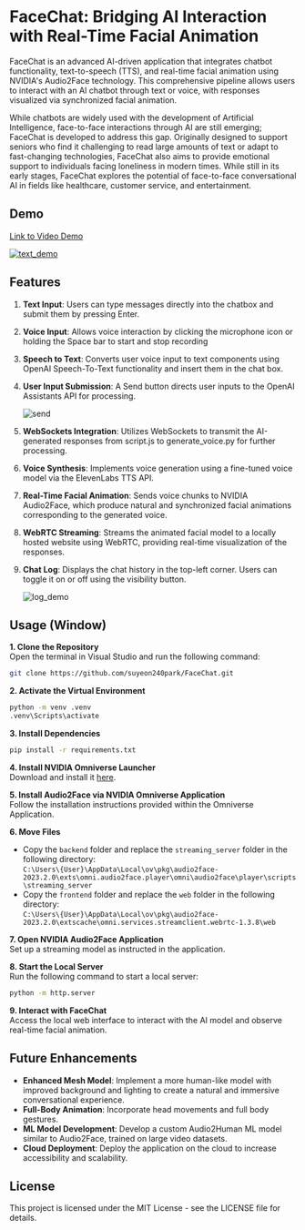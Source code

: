 # FaceChat: Bridging AI Interaction with Real-Time Facial Animation
FaceChat is an advanced AI-driven application that integrates chatbot functionality, text-to-speech (TTS), and real-time facial animation using NVIDIA's Audio2Face technology. This comprehensive pipeline allows users to interact with an AI chatbot through text or voice, with responses visualized via synchronized facial animation.

While chatbots are widely used with the development of Artificial Intelligence, face-to-face interactions through AI are still emerging; FaceChat is developed to address this gap. Originally designed to support seniors who find it challenging to read large amounts of text or adapt to fast-changing technologies, FaceChat also aims to provide emotional support to individuals facing loneliness in modern times. While still in its early stages, FaceChat explores the potential of face-to-face conversational AI in fields like healthcare, customer service, and entertainment.

## Demo
[Link to Video Demo](https://www.youtube.com/watch?v=jsKBskNUAYM)

[![text_demo](https://github.com/user-attachments/assets/39155820-a99e-44c1-89a7-0098ed3260a1)](https://www.youtube.com/watch?v=jsKBskNUAYM)

## Features
1. **Text Input**: Users can type messages directly into the chatbox and submit them by pressing Enter.

2. **Voice Input**: Allows voice interaction by clicking the microphone icon or holding the Space bar to start and stop recording


3. **Speech to Text**: Converts user voice input to text components using OpenAI Speech-To-Text functionality and insert them in the chat box.


4. **User Input Submission**: A Send button directs user inputs to the OpenAI Assistants API for processing.

    ![send](https://github.com/user-attachments/assets/5e81d4ce-a30e-4f65-a6f6-6672dee42c53)


5. **WebSockets Integration**: Utilizes WebSockets to transmit the AI-generated responses from script.js to generate_voice.py for further processing.

6. **Voice Synthesis**: Implements voice generation using a fine-tuned voice model via the ElevenLabs TTS API.

7. **Real-Time Facial Animation**: Sends voice chunks to NVIDIA Audio2Face, which produce natural and synchronized facial animations corresponding to the generated voice.

8. **WebRTC Streaming**: Streams the animated facial model to a locally hosted website using WebRTC, providing real-time visualization of the responses.

9. **Chat Log**: Displays the chat history in the top-left corner. Users can toggle it on or off using the visibility button.

    ![log_demo](https://github.com/user-attachments/assets/15e41699-f049-4181-9306-e4c69fc44264)


## Usage (Window)
**1. Clone the Repository**<br />
Open the terminal in Visual Studio and run the following command:<br />

```bash
git clone https://github.com/suyeon240park/FaceChat.git
```

**2. Activate the Virtual Environment**<br />
```bash
python -m venv .venv
.venv\Scripts\activate
```

**3. Install Dependencies**<br />
```bash
pip install -r requirements.txt
```

**4. Install NVIDIA Omniverse Launcher**<br />
Download and install it [here](https://www.nvidia.com/en-us/omniverse/).

**5. Install Audio2Face via NVIDIA Omniverse Application**<br />
Follow the installation instructions provided within the Omniverse Application.

**6. Move Files**<br />
- Copy the `backend` folder and replace the `streaming_server` folder in the following directory:<br />
  `C:\Users\{User}\AppData\Local\ov\pkg\audio2face-2023.2.0\exts\omni.audio2face.player\omni\audio2face\player\scripts\streaming_server`<br />
- Copy the `frontend` folder and replace the `web` folder in the following directory:<br />
  `C:\Users\{User}\AppData\Local\ov\pkg\audio2face-2023.2.0\extscache\omni.services.streamclient.webrtc-1.3.8\web`

**7. Open NVIDIA Audio2Face Application**<br />
Set up a streaming model as instructed in the application.

**8. Start the Local Server**<br />
Run the following command to start a local server:<br />
```bash
python -m http.server
```

**9. Interact with FaceChat**<br />
Access the local web interface to interact with the AI model and observe real-time facial animation.



## Future Enhancements
- **Enhanced Mesh Model**: Implement a more human-like model with improved background and lighting to create a natural and immersive conversational experience.
- **Full-Body Animation**: Incorporate head movements and full body gestures.
- **ML Model Development**: Develop a custom Audio2Human ML model similar to Audio2Face, trained on large video datasets.
- **Cloud Deployment**: Deploy the application on the cloud to increase accessibility and scalability.

## License
This project is licensed under the MIT License - see the LICENSE file for details.
